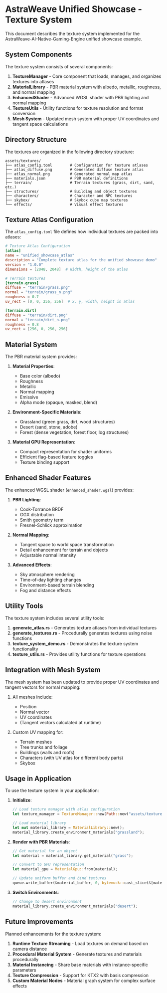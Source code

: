 # AstraWeave Unified Showcase - Texture System

This document describes the texture system implemented for the AstraWeave-AI-Native-Gaming-Engine unified showcase example.

## System Components

The texture system consists of several components:

1. **TextureManager** - Core component that loads, manages, and organizes textures into atlases
2. **MaterialLibrary** - PBR material system with albedo, metallic, roughness, and normal mapping
3. **EnhancedShader** - Advanced WGSL shader with PBR lighting and normal mapping
4. **TextureUtils** - Utility functions for texture resolution and format conversion
5. **Mesh System** - Updated mesh system with proper UV coordinates and tangent space calculations

## Directory Structure

The textures are organized in the following directory structure:

```
assets/textures/
├── atlas_config.toml        # Configuration for texture atlases
├── atlas_diffuse.png        # Generated diffuse texture atlas
├── atlas_normal.png         # Generated normal map atlas
├── materials.json           # PBR material definitions
├── terrain/                 # Terrain textures (grass, dirt, sand, etc.)
├── structures/              # Building and object textures
├── characters/              # Character and NPC textures
├── skybox/                  # Skybox cube map textures
└── effects/                 # Visual effect textures
```

## Texture Atlas Configuration

The `atlas_config.toml` file defines how individual textures are packed into atlases:

```toml
# Texture Atlas Configuration
[atlas]
name = "unified_showcase_atlas"
description = "Complete texture atlas for the unified showcase demo"
version = "1.0.0"
dimensions = [2048, 2048]  # Width, height of the atlas

# Terrain textures
[terrain.grass]
diffuse = "terrain/grass.png"
normal = "terrain/grass_n.png"
roughness = 0.7
uv_rect = [0, 0, 256, 256]  # x, y, width, height in atlas

[terrain.dirt]
diffuse = "terrain/dirt.png"
normal = "terrain/dirt_n.png"
roughness = 0.8
uv_rect = [256, 0, 256, 256]
```

## Material System

The PBR material system provides:

1. **Material Properties**:
   - Base color (albedo)
   - Roughness
   - Metallic
   - Normal mapping
   - Emissive
   - Alpha mode (opaque, masked, blend)

2. **Environment-Specific Materials**:
   - Grassland (green grass, dirt, wood structures)
   - Desert (sand, stone, adobe)
   - Forest (dense vegetation, forest floor, log structures)

3. **Material GPU Representation**:
   - Compact representation for shader uniforms
   - Efficient flag-based feature toggles
   - Texture binding support

## Enhanced Shader Features

The enhanced WGSL shader (`enhanced_shader.wgsl`) provides:

1. **PBR Lighting**:
   - Cook-Torrance BRDF
   - GGX distribution
   - Smith geometry term
   - Fresnel-Schlick approximation

2. **Normal Mapping**:
   - Tangent space to world space transformation
   - Detail enhancement for terrain and objects
   - Adjustable normal intensity

3. **Advanced Effects**:
   - Sky atmosphere rendering
   - Time-of-day lighting changes
   - Environment-based terrain blending
   - Fog and distance effects

## Utility Tools

The texture system includes several utility tools:

1. **generate_atlas.rs** - Generates texture atlases from individual textures
2. **generate_textures.rs** - Procedurally generates textures using noise functions
3. **texture_system_demo.rs** - Demonstrates the texture system functionality
4. **texture_utils.rs** - Provides utility functions for texture operations

## Integration with Mesh System

The mesh system has been updated to provide proper UV coordinates and tangent vectors for normal mapping:

1. All meshes include:
   - Position
   - Normal vector
   - UV coordinates
   - (Tangent vectors calculated at runtime)

2. Custom UV mapping for:
   - Terrain meshes
   - Tree trunks and foliage
   - Buildings (walls and roofs)
   - Characters (with UV atlas for different body parts)
   - Skybox

## Usage in Application

To use the texture system in your application:

1. **Initialize**:
   ```rust
   // Load texture manager with atlas configuration
   let texture_manager = TextureManager::new(Path::new("assets/textures/atlas_config.toml"))?;
   
   // Load material library
   let mut material_library = MaterialLibrary::new();
   material_library.create_environment_materials("grassland");
   ```

2. **Render with PBR Materials**:
   ```rust
   // Get material for an object
   let material = material_library.get_material("grass");
   
   // Convert to GPU representation
   let material_gpu = MaterialGpu::from(material);
   
   // Update uniform buffer and bind textures
   queue.write_buffer(&material_buffer, 0, bytemuck::cast_slice(&[material_gpu]));
   ```

3. **Switch Environments**:
   ```rust
   // Change to desert environment
   material_library.create_environment_materials("desert");
   ```

## Future Improvements

Planned enhancements for the texture system:

1. **Runtime Texture Streaming** - Load textures on demand based on camera distance
2. **Procedural Material System** - Generate textures and materials procedurally
3. **Material Instancing** - Share base materials with instance-specific parameters
4. **Texture Compression** - Support for KTX2 with basis compression
5. **Custom Material Nodes** - Material graph system for complex surface effects